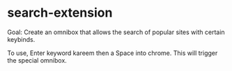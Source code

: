 # search-extension

Goal: Create an omnibox that allows the search of popular sites with certain keybinds.

To use, Enter keyword kareem then a Space into chrome. This will trigger the special omnibox.

<!-- 
Helpful documentation:
https://developer.chrome.com/docs/extensions/reference/omnibox/
 -->
